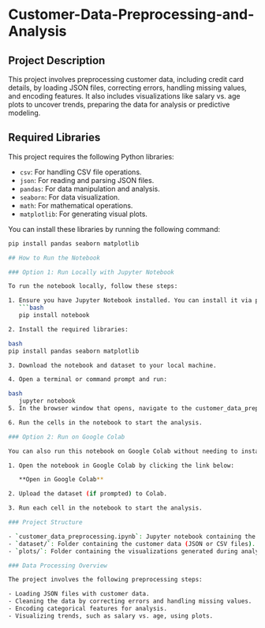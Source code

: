 # Customer-Data-Preprocessing-and-Analysis

## Project Description

This project involves preprocessing customer data, including credit card details, by loading JSON files, correcting errors, handling missing values, and encoding features. It also includes visualizations like salary vs. age plots to uncover trends, preparing the data for analysis or predictive modeling.

## Required Libraries

This project requires the following Python libraries:

- `csv`: For handling CSV file operations.
- `json`: For reading and parsing JSON files.
- `pandas`: For data manipulation and analysis.
- `seaborn`: For data visualization.
- `math`: For mathematical operations.
- `matplotlib`: For generating visual plots.

You can install these libraries by running the following command:

```bash
pip install pandas seaborn matplotlib

## How to Run the Notebook

### Option 1: Run Locally with Jupyter Notebook

To run the notebook locally, follow these steps:

1. Ensure you have Jupyter Notebook installed. You can install it via pip if needed:
   ```bash
   pip install notebook

2. Install the required libraries:

bash
pip install pandas seaborn matplotlib

3. Download the notebook and dataset to your local machine.

4. Open a terminal or command prompt and run:

bash
   jupyter notebook
5. In the browser window that opens, navigate to the customer_data_preprocessing.ipynb file and open it.

6. Run the cells in the notebook to start the analysis.

### Option 2: Run on Google Colab

You can also run this notebook on Google Colab without needing to install anything locally.

1. Open the notebook in Google Colab by clicking the link below:

   **Open in Google Colab**

2. Upload the dataset (if prompted) to Colab.

3. Run each cell in the notebook to start the analysis.

### Project Structure

- `customer_data_preprocessing.ipynb`: Jupyter notebook containing the preprocessing and analysis code.
- `dataset/`: Folder containing the customer data (JSON or CSV files).
- `plots/`: Folder containing the visualizations generated during analysis.

### Data Processing Overview

The project involves the following preprocessing steps:

- Loading JSON files with customer data.
- Cleaning the data by correcting errors and handling missing values.
- Encoding categorical features for analysis.
- Visualizing trends, such as salary vs. age, using plots.
